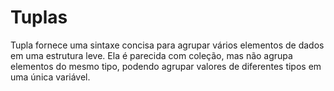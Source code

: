 # Tuplas
Tupla fornece uma sintaxe concisa para agrupar vários elementos de dados em uma estrutura leve. 
Ela é parecida com coleção, mas não agrupa elementos do mesmo tipo, podendo agrupar valores de diferentes tipos em uma única variável.
